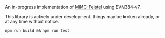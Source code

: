 An in-progress implementation of [MiMC-Feistel](https://github.com/iden3/circomlib/blob/master/src/mimcsponge.js) using EVM384-v7.

This library is actively under development.  things may be broken already, or at any time without notice.

`npm run build && npm run test`
